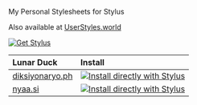 My Personal Stylesheets for Stylus

Also available at [UserStyles.world](https://userstyles.world/user/sabakuran)

<a href="https://github.com/openstyles/stylus"><img src="https://shields.io/badge/Get-Stylus-blue?&style=for-the-badge" alt="Get Stylus"/></a>

|Lunar Duck|Install|
|:------------------------------------------|:-----------------------------------------|
|[diksiyonaryo.ph](https://diksiyonaryo.ph)|[![Install directly with Stylus](https://img.shields.io/badge/Install%20directly%20with-Stylus-285959.svg)](https://raw.githubusercontent.com/sabakuran/personal-stylesheets/master/css/diksiyonaryo.ph.user.css)|
|[nyaa.si](https://nyaa.si)|[![Install directly with Stylus](https://img.shields.io/badge/Install%20directly%20with-Stylus-285959.svg)](https://raw.githubusercontent.com/sabakuran/personal-stylesheets/master/css/nyaa.si.user.css)|
